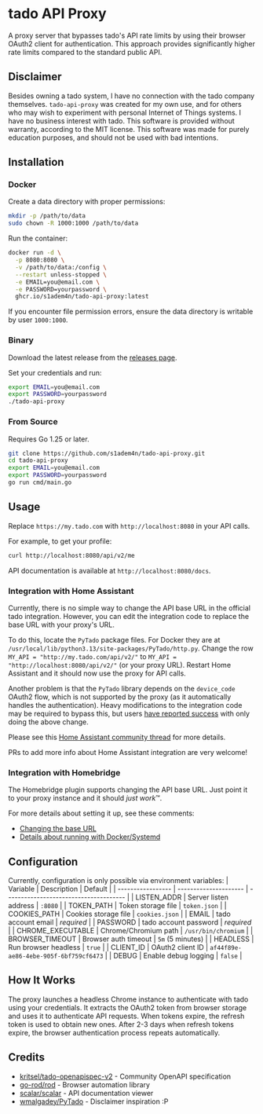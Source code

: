 # tado API Proxy
A proxy server that bypasses tado's API rate limits by using their browser OAuth2 client for authentication. This approach provides significantly higher rate limits compared to the standard public API.

## Disclaimer
Besides owning a tado system, I have no connection with the tado company themselves. 
`tado-api-proxy` was created for my own use, and for others who may wish to experiment with personal Internet of Things systems. 
I have no business interest with tado. 
This software is provided without warranty, according to the MIT license.
This software was made for purely education purposes, and should not be used with bad intentions.

## Installation
### Docker
Create a data directory with proper permissions:
```sh
mkdir -p /path/to/data
sudo chown -R 1000:1000 /path/to/data
```

Run the container:
```sh
docker run -d \
  -p 8080:8080 \
  -v /path/to/data:/config \
  --restart unless-stopped \
  -e EMAIL=you@email.com \
  -e PASSWORD=yourpassword \
  ghcr.io/s1adem4n/tado-api-proxy:latest
```

If you encounter file permission errors, ensure the data directory is writable by user `1000:1000`.


### Binary
Download the latest release from the [releases page](https://github.com/s1adem4n/tado-api-proxy/releases).

Set your credentials and run:
```sh
export EMAIL=you@email.com
export PASSWORD=yourpassword
./tado-api-proxy
```


### From Source
Requires Go 1.25 or later.

```sh
git clone https://github.com/s1adem4n/tado-api-proxy.git
cd tado-api-proxy
export EMAIL=you@email.com
export PASSWORD=yourpassword
go run cmd/main.go
```


## Usage
Replace `https://my.tado.com` with `http://localhost:8080` in your API calls.

For example, to get your profile:
```sh
curl http://localhost:8080/api/v2/me
```

API documentation is available at `http://localhost:8080/docs`.


### Integration with Home Assistant
Currently, there is no simple way to change the API base URL in the official tado integration. However, you can edit the integration code to replace the base URL with your proxy's URL.

To do this, locate the `PyTado` package files. 
For Docker they are at `/usr/local/lib/python3.13/site-packages/PyTado/http.py`.
Change the row `MY_API = "http://my.tado.com/api/v2/"` to `MY_API = "http://localhost:8080/api/v2/"` (or your proxy URL). Restart Home Assistant and it should now use the proxy for API calls.

Another problem is that the `PyTado` library depends on the `device_code` OAuth2 flow, which is not supported by the proxy (as it automatically handles the authentication). Heavy modifications to the integration code may be required to bypass this, but users [have reported success](https://community.home-assistant.io/t/tado-rate-limiting-api-calls/928751/41) with only doing the above change.

Please see this [Home Assistant community thread](https://community.home-assistant.io/t/tado-rate-limiting-api-calls/928751) for more details.

PRs to add more info about Home Assistant integration are very welcome!


### Integration with Homebridge
The Homebridge plugin supports changing the API base URL. Just point it to your proxy instance and it should *just work*™.

For more details about setting it up, see these comments:
- [Changing the base URL](https://github.com/homebridge-plugins/homebridge-tado/issues/176#issuecomment-3419839118)
- [Details about running with Docker/Systemd](https://github.com/homebridge-plugins/homebridge-tado/issues/176#issuecomment-3421497695)


## Configuration
Currently, configuration is only possible via environment variables:
| Variable          | Description           | Default                                |
| ----------------- | --------------------- | -------------------------------------- |
| LISTEN_ADDR       | Server listen address | `:8080`                                |
| TOKEN_PATH        | Token storage file    | `token.json`                           |
| COOKIES_PATH      | Cookies storage file  | `cookies.json`                         |
| EMAIL             | tado account email    | *required*                             |
| PASSWORD          | tado account password | *required*                             |
| CHROME_EXECUTABLE | Chrome/Chromium path  | `/usr/bin/chromium`                    |
| BROWSER_TIMEOUT   | Browser auth timeout  | `5m` (5 minutes)                       |
| HEADLESS          | Run browser headless  | `true`                                 |
| CLIENT_ID         | OAuth2 client ID      | `af44f89e-ae86-4ebe-905f-6bf759cf6473` |
| DEBUG             | Enable debug logging  | `false`                                |

## How It Works
The proxy launches a headless Chrome instance to authenticate with tado using your credentials. It extracts the OAuth2 token from browser storage and uses it to authenticate API requests. When tokens expire, the refresh token is used to obtain new ones. After 2-3 days when refresh tokens expire, the browser authentication process repeats automatically.


## Credits
- [kritsel/tado-openapispec-v2](https://github.com/kritsel/tado-openapispec-v2) - Community OpenAPI specification
- [go-rod/rod](https://github.com/go-rod/rod) - Browser automation library
- [scalar/scalar](https://github.com/scalar/scalar) - API documentation viewer
- [wmalgadey/PyTado](https://github.com/wmalgadey/PyTado) - Disclaimer inspiration :P